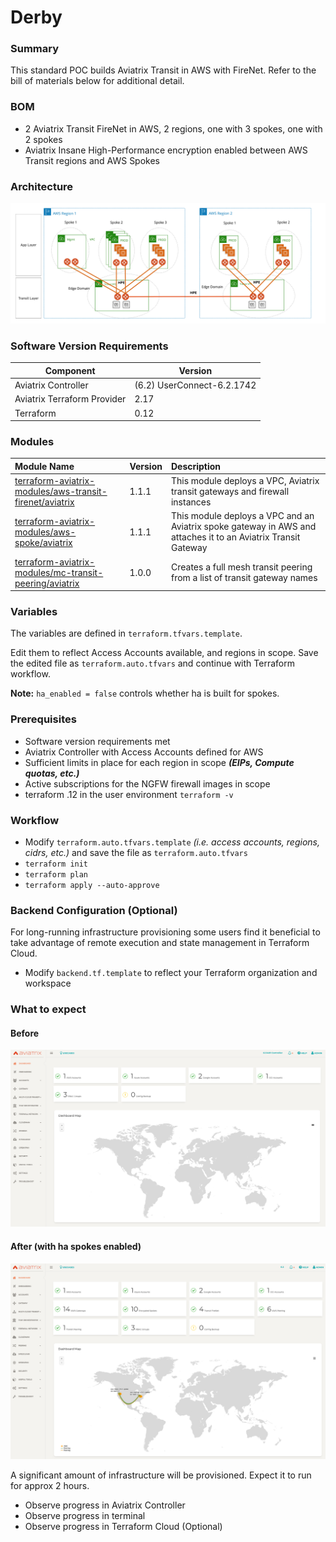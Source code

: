 # Derby

### Summary

This standard POC builds Aviatrix Transit in AWS with FireNet. Refer to the bill of materials below for additional detail.

### BOM

- 2 Aviatrix Transit FireNet in AWS, 2 regions, one with 3 spokes, one with 2 spokes
- Aviatrix Insane High-Performance encryption enabled between AWS Transit regions and AWS Spokes

### Architecture

<img src="img/derby.png">

### Software Version Requirements

Component | Version
--- | ---
Aviatrix Controller | (6.2) UserConnect-6.2.1742 
Aviatrix Terraform Provider | 2.17
Terraform | 0.12

### Modules

Module Name | Version | Description
:--- | :--- | :---
[terraform-aviatrix-modules/aws-transit-firenet/aviatrix](https://registry.terraform.io/modules/terraform-aviatrix-modules/aws-transit-firenet/aviatrix/1.1.1) | 1.1.1 | This module deploys a VPC, Aviatrix transit gateways and firewall instances
[terraform-aviatrix-modules/aws-spoke/aviatrix](https://registry.terraform.io/modules/terraform-aviatrix-modules/aws-spoke/aviatrix/1.1.1) | 1.1.1 | This module deploys a VPC and an Aviatrix spoke gateway in AWS and attaches it to an Aviatrix Transit Gateway
[terraform-aviatrix-modules/mc-transit-peering/aviatrix](https://registry.terraform.io/modules/terraform-aviatrix-modules/mc-transit-peering/aviatrix/1.0.0) | 1.0.0 | Creates a full mesh transit peering from a list of transit gateway names

### Variables

The variables are defined in ```terraform.tfvars.template```.

Edit them to reflect Access Accounts available, and regions in scope. Save the edited file as ```terraform.auto.tfvars``` and continue with Terraform workflow.

**Note:** ```ha_enabled = false``` controls whether ha is built for spokes. 

### Prerequisites

- Software version requirements met
- Aviatrix Controller with Access Accounts defined for AWS 
- Sufficient limits in place for each region in scope **_(EIPs, Compute quotas, etc.)_**
- Active subscriptions for the NGFW firewall images in scope
- terraform .12 in the user environment ```terraform -v```

### Workflow

- Modify ```terraform.auto.tfvars.template``` _(i.e. access accounts, regions, cidrs, etc.)_ and save the file as ```terraform.auto.tfvars```
- ```terraform init```
- ```terraform plan```
- ```terraform apply --auto-approve```

### Backend Configuration (Optional)

For long-running infrastructure provisioning some users find it beneficial to take advantage of remote execution and state management in Terraform Cloud.

- Modify ```backend.tf.template``` to reflect your Terraform organization and workspace

### What to expect

#### Before
<img src="img/derby-before.png">

#### After (with ha spokes enabled)
<img src="img/derby-after.png">

A significant amount of infrastructure will be provisioned. Expect it to run for approx 2 hours. 

- Observe progress in Aviatrix Controller
- Observe progress in terminal
- Observe progress in Terraform Cloud (Optional)

